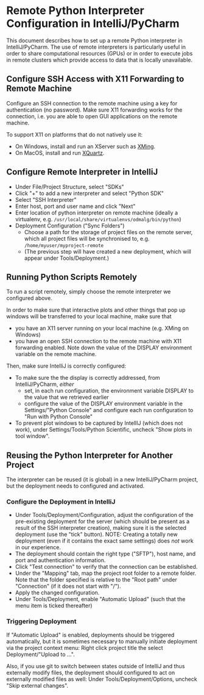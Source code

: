 # Remote Python Interpreter Configuration in IntelliJ/PyCharm

This document describes how to set up a remote Python interpreter in IntelliJ/PyCharm.
The use of remote interpreters is particularly useful in order to share computational resources (GPUs) or in order to execute jobs in remote clusters which provide access to data that is locally unavailable.

## Configure SSH Access with X11 Forwarding to Remote Machine

Configure an SSH connection to the remote machine using a key for authentication (no password).
Make sure X11 forwarding works for the connection, i.e. you are able to open GUI applications on the remote machine.

To support X11 on platforms that do not natively use it:
* On Windows, install and run an XServer such as [XMing](https://sourceforge.net/projects/xming/).
* On MacOS, install and run [XQuartz](https://www.xquartz.org/).

## Configure Remote Interpreter in IntelliJ

- Under File/Project Structure, select "SDKs"
- Click "+" to add a new interpreter and select "Python SDK"
- Select "SSH Interpreter"
- Enter host, port and user name and click "Next"
- Enter location of python interpreter on remote machine (ideally a virtualenv, e.g. `/usr/local/share/virtualenvs/odmalg/bin/python`)
- Deployment Configuration ("Sync Folders")
  - Choose a path for the storage of project files on the remote server, which all project files will be synchronised to, e.g. `/home/myuser/myproject-remote`
  - (The previous step will have created a new deployment, which will appear under Tools/Deployment.)

## Running Python Scripts Remotely 

To run a script remotely, simply choose the remote interpreter we configured above.

In order to make sure that interactive plots and other things that pop up windows will be transferred to your local machine, make sure that 
* you have an X11 server running on your local machine (e.g. XMing on Windows) 
* you have an open SSH connection to the remote machine with X11 forwarding enabled. Note down the value of the DISPLAY environment variable on the remote machine. 

Then, make sure IntelliJ is correctly configured:
* To make sure the the display is correctly addressed, from IntelliJ/PyCharm, *either*
    * set, in each run configuration, the environment variable DISPLAY to the value that we retrieved earlier 
    * configure the value of the DISPLAY environment variable in the Settings/"Python Console" and configure each run configuration to "Run with Python Console"
* To prevent plot windows to be captured by IntellIJ (which does not work), under Settings/Tools/Python Scientific, uncheck "Show plots in tool window".

## Reusing the Python Interpreter for Another Project

The interpreter can be reused (it is global) in a new IntelliJ/PyCharm project, but the deployment needs to configured and activated.

### Configure the Deployment in IntelliJ

- Under Tools/Deployment/Configuration, adjust the configuration of the pre-existing deployment for the server (which should be present as a result of the SSH interpreter creation), making sure it is the selected deployment (use the "tick" button). NOTE: Creating a totally new deployment (even if it contains the exact same settings) does *not* work in our experience.
- The deployment should contain the right type ("SFTP"), host name, and port and authentication information.
- Click "Test connection" to verify that the connection can be established.
- Under the "Mapping" tab, map the project root folder to a remote folder. Note that the folder specified is relative to the "Root path" under "Connection" (if it does not start with "/").
- Apply the changed configuration.
- Under Tools/Deployment, enable "Automatic Upload" (such that the menu item is ticked thereafter)

### Triggering Deployment

If "Automatic Upload" is enabled, deployments should be triggered automatically, but it is sometimes necessary to manually initiate deployment via the project context menu: Right click project title the select Deployment/"Upload to ...".

Also, if you use git to switch between states outside of IntelliJ and thus externally modify files, the deployment should configured to act on externally modified files as well: Under Tools/Deployment/Options, uncheck "Skip external changes".
